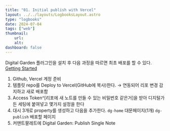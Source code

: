 ```yaml
---
title: "01. Initial publish with Vercel"
layout: ../../layouts/LogbooksLayout.astro
type: "logbooks"
date: 2024-07-04
tags: ["web"]
thumbnail:
	url:
	alt:
dashboard: false
---
```

Digital Garden 플러그인을 설치 후 다음 과정을 따르면 최초 배포를 할 수 있다.
[Getting Started](https://dg-docs.ole.dev/getting-started/01-getting-started/)

1. Github, Vercel 계정 준비
2. 템플릿 repo를 Deploy to Vercel(GitHub에 복사)한다.
	→ 연동되어 리포 변경 감지하고 새로 배포함
3. Access Token^[리포에 새 노트를 만들 수 있는 비밀번호 같은거]을 받아 디지털가든 세팅에 붙여넣고 몇가지 설정을 한다
4. 대시 3개로 property를 생성하고 다음을 추가한다.
	`dg-home` 대문페이지(1개)
	`dg-publish` 배포할 페이지
5. 커맨트팔레트에 Digital Garden: Publish Single Note